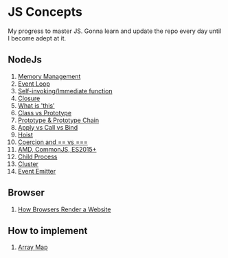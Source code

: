 JS Concepts
====
My progress to master JS. Gonna learn and update the repo every day until I become adept at it.

NodeJs
---

1. [Memory Management](/memory-profile-on-web/)
1. [Event Loop](/event-loop/readme.md)
1. [Self-invoking/Immediate function](/self-invoking/)
1. [Closure](/closure/)
1. [What is 'this'](/this/)
1. [Class vs Prototype](/class-vs-prototype/)
1. [Prototype & Prototype Chain](/prototype/)
1. [Apply vs Call vs Bind](/apply-call-bind/)
1. [Hoist](/hoist/)
1. [Coercion and == vs ===](/equal/)
1. [AMD, CommonJS, ES2015+](/amd-vs-common-es/readme.md)
1. [Child Process](/child-process/)
1. [Cluster](/node-cluster/)
1. [Event Emitter](/event-emitter/readme.md)

Browser
---
1. [How Browsers Render a Website](/browser-render/readme.md)

How to implement
---
1. [Array Map](/array/map/index.js)